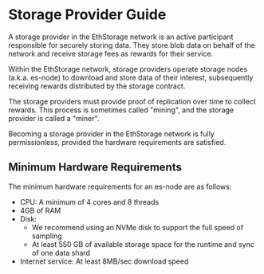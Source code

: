 # Storage Provider Guide

A storage provider in the EthStorage network is an active participant responsible for securely storing data. They store blob data on behalf of the network and receive storage fees as rewards for their service.

Within the EthStorage network, storage providers operate storage nodes (a.k.a. es-node) to download and store data of their interest, subsequently receiving rewards distributed by the storage contract.&#x20;

The storage providers must provide proof of replication over time to collect rewards. This process is sometimes called "mining", and the storage provider is called a "miner".

Becoming a storage provider in the EthStorage network is fully permissionless, provided the hardware requirements are satisfied.

## Minimum Hardware Requirements

The minimum hardware requirements for an es-node are as follows:

* CPU: A minimum of 4 cores and 8 threads
* 4GB of RAM
* Disk:
  * We recommend using an NVMe disk to support the full speed of sampling
  * At least 550 GB of available storage space for the runtime and sync of one data shard
* Internet service: At least 8MB/sec download speed

##
